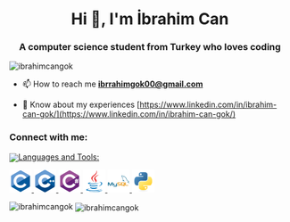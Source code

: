 <h1 align="center">Hi 👋, I'm İbrahim Can</h1>
<h3 align="center">A computer science student from Turkey who loves coding</h3>

<p align="left"> <img src="https://komarev.com/ghpvc/?username=ibrahimcangok&label=Profile%20views&color=0e75b6&style=flat" alt="ibrahimcangok" /> </p>

- 📫 How to reach me **ibrrahimgok00@gmail.com**

- 📄 Know about my experiences [https://www.linkedin.com/in/ibrahim-can-gok/](https://www.linkedin.com/in/ibrahim-can-gok/)

<h3 align="left">Connect with me:</h3>
<p align="left">
<a href="https://linkedin.com/in/https://www.linkedin.com/in/ibrahim-can-gok/" target="blank"><img align="center" src="https://raw.githubusercontent.com/rahuldkjain/github-profile-readme-generator/master/src/images/icons/Social/linked-in-alt.svg" 

<h3 align="left">Languages and Tools:</h3>
<p align="left"> <a href="https://www.cprogramming.com/" target="_blank" rel="noreferrer"> <img src="https://raw.githubusercontent.com/devicons/devicon/master/icons/c/c-original.svg" alt="c" width="40" height="40"/> </a> <a href="https://www.w3schools.com/cpp/" target="_blank" rel="noreferrer"> <img src="https://raw.githubusercontent.com/devicons/devicon/master/icons/cplusplus/cplusplus-original.svg" alt="cplusplus" width="40" height="40"/> </a> <a href="https://www.w3schools.com/cs/" target="_blank" rel="noreferrer"> <img src="https://raw.githubusercontent.com/devicons/devicon/master/icons/csharp/csharp-original.svg" alt="csharp" width="40" height="40"/> </a> <a href="https://www.java.com" target="_blank" rel="noreferrer"> <img src="https://raw.githubusercontent.com/devicons/devicon/master/icons/java/java-original.svg" alt="java" width="40" height="40"/> </a> <a href="https://www.mysql.com/" target="_blank" rel="noreferrer"> <img src="https://raw.githubusercontent.com/devicons/devicon/master/icons/mysql/mysql-original-wordmark.svg" alt="mysql" width="40" height="40"/> </a> <a href="https://www.python.org" target="_blank" rel="noreferrer"> <img src="https://raw.githubusercontent.com/devicons/devicon/master/icons/python/python-original.svg" alt="python" width="40" height="40"/> </a> </p>

<p><img align="left" src="https://github-readme-stats.vercel.app/api/top-langs?username=ibrahimcangok&show_icons=true&locale=en&layout=compact" alt="ibrahimcangok" /></p>

<p>&nbsp;<img align="center" src="https://github-readme-stats.vercel.app/api?username=ibrahimcangok&show_icons=true&locale=en" alt="ibrahimcangok" /></p>
